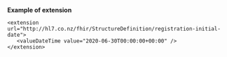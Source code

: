 
**Example of extension**

```
<extension url="http://hl7.co.nz/fhir/StructureDefinition/registration-initial-date">
   <valueDateTime value="2020-06-30T00:00:00+00:00" />
</extension>
```